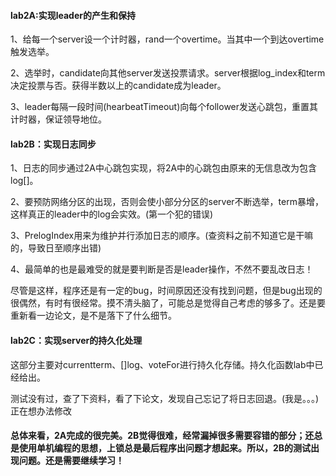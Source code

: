 #### lab2A:实现leader的产生和保持

1、给每一个server设一个计时器，rand一个overtime。当其中一个到达overtime触发选举。

2、选举时，candidate向其他server发送投票请求。server根据log_index和term决定投票与否。获得半数以上的candidate成为leader。

3、leader每隔一段时间(hearbeatTimeout)向每个follower发送心跳包，重置其计时器，保证领导地位。



#### lab2B：实现日志同步

1、日志的同步通过2A中心跳包实现，将2A中的心跳包由原来的无信息改为包含log[]。

2、要预防网络分区的出现，否则会使小部分分区的server不断选举，term暴增，这样真正的leader中的log会实效。(第一个犯的错误)

3、PrelogIndex用来为维护并行添加日志的顺序。(查资料之前不知道它是干嘛的，导致日至顺序出错)

4、最简单的也是最难受的就是要判断是否是leader操作，不然不要乱改日志！

尽管是这样，程序还是有一定的bug，时间原因还没有找到问题，但是bug出现的很偶然，有时有很经常。摸不清头脑了，可能总是觉得自己考虑的够多了。还是要重新看一边论文，是不是落下了什么细节。



#### lab2C：实现server的持久化处理

这部分主要对currentterm、[]log、voteFor进行持久化存储。持久化函数lab中已经给出。

测试没有过，查了下资料，看了下论文，发现自己忘记了将日志回退。(我是。。。)正在想办法修改



#### 总体来看，2A完成的很完美。2B觉得很难，经常漏掉很多需要容错的部分；还总是使用单机编程的思想，上锁总是最后程序出问题才想起来。所以，2B的测试出现问题。还是需要继续学习！